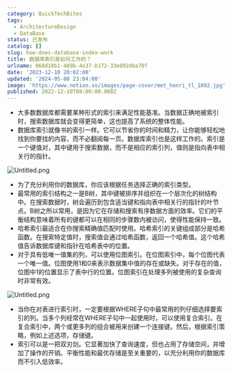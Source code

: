 ```yaml
---
category: QuickTechBites
tags:
  - ArchitectureDesign
  - DataBase
status: 已发布
catalog: []
slug: how-does-database-index-work
title: 数据库索引是如何工作的？
urlname: 068d18b1-489b-4e37-b172-33e892d6a70f
date: '2023-12-10 20:02:00'
updated: '2024-05-08 23:04:00'
image: 'https://www.notion.so/images/page-cover/met_henri_tl_1892.jpg'
published: 2022-12-10T08:00:00.000Z
---
```

- 大多数数据库都需要某种形式的索引来满足性能基准。当数据正确地被索引时，搜索数据库就会变得更简单，这也提高了系统的整体性能。
- 数据库索引就像书的索引一样。它可以节省你的时间和精力，让你能够轻松地找到你要找的内容，而不必翻阅每一页。数据库索引也是这样工作的。索引是一个键值对，其中键用于搜索数据，而不是相应的索引列，值则是指向表中相关行的指针。

![Untitled.png](https://prod-files-secure.s3.us-west-2.amazonaws.com/5d24fe63-e567-4804-86f9-9fdc62e13082/3e87f042-644d-48ab-9a58-227f3d930d71/Untitled.png?X-Amz-Algorithm=AWS4-HMAC-SHA256&X-Amz-Content-Sha256=UNSIGNED-PAYLOAD&X-Amz-Credential=ASIAZI2LB466ZB6EFAZE%2F20250225%2Fus-west-2%2Fs3%2Faws4_request&X-Amz-Date=20250225T213343Z&X-Amz-Expires=3600&X-Amz-Security-Token=IQoJb3JpZ2luX2VjEBUaCXVzLXdlc3QtMiJHMEUCIQCY2oeono05qqrimGiOLAT%2FZmnTKZ%2BkL6bY7Io29qcHuwIgZhibdiO5zsKXxoBCR6hQQKK1wPhd62q2T76KHSrVsxYq%2FwMIThAAGgw2Mzc0MjMxODM4MDUiDLW0Yjp%2BT0wnBMqKbyrcAz5GNLVCZhNnx9ZAHJj%2FphSObp%2BVpRt2HimmxdiKBzWfN44Y05ZQ%2B10bgUY0BvmuZ95KWTu1d9CRv0yCeFiWB%2FMXnLy2%2FVAxqlCn5WwIcjKWbZ2sI7DqqwPNfoDbFemaMYl8Xu92M8f2sZlBURNVoZyxAsKkREMz1ugyliz%2BC0GBaUqxtEku9NUtZicn%2BWB%2BdeRqmpxb1PNycVlyilLOAaMdbkpiWxfiX7ubhbG%2BgMMo1gwyfmjnSUp3wX02a6IsewH4IQjm3lqO7d6%2Fm2NOF9hGN3SZNn6jlYfwW2IuqbCpf3DBZhAros382QAbnhWRvWWAcjo9TwseO62dpyW9o1fDAQKPnhpR6sChT9PZP%2BNPC1sHQywGpJ3h4j5PdBrcYqr983doLNTnJajRBoORwXpLUlEWLYXAfh8k7uL1p5Odk2%2FbhHB9Dcumme9IO6SAkTM412VH8fFGSK8MG5ft80ZJ%2F2FfwT1CCjrl8khdwieq8tD9C8tWVIROIPqsSrW38%2B8QRt%2B8QH1lMtGpLGx%2FER2DGVQpGvPT5Yf7Aygh9p6iOj0qAZACzdS4r30BGeONuDcTrMQfXSjovM%2B%2BR9AMQoH3s%2F8%2BvDpkoNYEtnDcAWcZzR2MWCI%2FeCuXItSiMLLj%2BL0GOqUBxifG8CdbbSaWcYRC3dYs1rlXLiyzkFTXFMbZhDmZr%2FAZ9xzWmcRlyYxpM03ubkvcyTZTbh7fk%2BEJN34CNTotD9nY3YETg8Woa1KJwhTsOm2jVImDidEhlsA4RafGDm25oXZEevrBr%2B7wppkbf3dlOMOLvAvbB3zG%2B2%2FwxEUC8jF%2BipQpR5h5d6djXoc9x1jqcWKLgxRpgOxBG2bt3gUOjXbu9HfM&X-Amz-Signature=58279f18882c8599abb7085122e21be53b27b4080178ecc971f896fce7fd8a4a&X-Amz-SignedHeaders=host&x-id=GetObject)

- 为了充分利用你的数据库，你应该根据任务选择正确的索引类型。
- 最常用的索引结构之一是B树，其中键被排序并组织在一个层次化的树结构中。在搜索数据时，树会遍历到包含适当键和指向表中相关行的指针的叶节点。B树之所以常用，是因为它在存储和搜索有序数据方面的效率。它们的平衡结构意味着所有的键都可以在相同的步骤数内被访问，使得性能保持一致。
- 哈希索引最适合在你搜索精确值匹配时使用。哈希索引的关键组成部分是哈希函数。在搜索特定值时，搜索值会通过哈希函数，返回一个哈希值。这个哈希值告诉数据库键和指针在哈希表中的位置。
- 对于具有低唯一值集的列，可以使用位图索引。在位图索引中，每个位图代表一个唯一值。位图使用1和0来表示数据集中值的存在或缺失。对于存在的值，位图中1的位置显示了表中行的位置。位图索引在处理多列被使用的复杂查询时非常有效。

![Untitled.png](https://prod-files-secure.s3.us-west-2.amazonaws.com/5d24fe63-e567-4804-86f9-9fdc62e13082/25e88b4a-737d-484e-85cc-b7fe2444aa3c/Untitled.png?X-Amz-Algorithm=AWS4-HMAC-SHA256&X-Amz-Content-Sha256=UNSIGNED-PAYLOAD&X-Amz-Credential=ASIAZI2LB466ZB6EFAZE%2F20250225%2Fus-west-2%2Fs3%2Faws4_request&X-Amz-Date=20250225T213343Z&X-Amz-Expires=3600&X-Amz-Security-Token=IQoJb3JpZ2luX2VjEBUaCXVzLXdlc3QtMiJHMEUCIQCY2oeono05qqrimGiOLAT%2FZmnTKZ%2BkL6bY7Io29qcHuwIgZhibdiO5zsKXxoBCR6hQQKK1wPhd62q2T76KHSrVsxYq%2FwMIThAAGgw2Mzc0MjMxODM4MDUiDLW0Yjp%2BT0wnBMqKbyrcAz5GNLVCZhNnx9ZAHJj%2FphSObp%2BVpRt2HimmxdiKBzWfN44Y05ZQ%2B10bgUY0BvmuZ95KWTu1d9CRv0yCeFiWB%2FMXnLy2%2FVAxqlCn5WwIcjKWbZ2sI7DqqwPNfoDbFemaMYl8Xu92M8f2sZlBURNVoZyxAsKkREMz1ugyliz%2BC0GBaUqxtEku9NUtZicn%2BWB%2BdeRqmpxb1PNycVlyilLOAaMdbkpiWxfiX7ubhbG%2BgMMo1gwyfmjnSUp3wX02a6IsewH4IQjm3lqO7d6%2Fm2NOF9hGN3SZNn6jlYfwW2IuqbCpf3DBZhAros382QAbnhWRvWWAcjo9TwseO62dpyW9o1fDAQKPnhpR6sChT9PZP%2BNPC1sHQywGpJ3h4j5PdBrcYqr983doLNTnJajRBoORwXpLUlEWLYXAfh8k7uL1p5Odk2%2FbhHB9Dcumme9IO6SAkTM412VH8fFGSK8MG5ft80ZJ%2F2FfwT1CCjrl8khdwieq8tD9C8tWVIROIPqsSrW38%2B8QRt%2B8QH1lMtGpLGx%2FER2DGVQpGvPT5Yf7Aygh9p6iOj0qAZACzdS4r30BGeONuDcTrMQfXSjovM%2B%2BR9AMQoH3s%2F8%2BvDpkoNYEtnDcAWcZzR2MWCI%2FeCuXItSiMLLj%2BL0GOqUBxifG8CdbbSaWcYRC3dYs1rlXLiyzkFTXFMbZhDmZr%2FAZ9xzWmcRlyYxpM03ubkvcyTZTbh7fk%2BEJN34CNTotD9nY3YETg8Woa1KJwhTsOm2jVImDidEhlsA4RafGDm25oXZEevrBr%2B7wppkbf3dlOMOLvAvbB3zG%2B2%2FwxEUC8jF%2BipQpR5h5d6djXoc9x1jqcWKLgxRpgOxBG2bt3gUOjXbu9HfM&X-Amz-Signature=16e0183ee47c9323ae7cb59f29a59cc8a844721324fc10e08e69fa806af323af&X-Amz-SignedHeaders=host&x-id=GetObject)

- 当你在对表进行索引时，一定要根据WHERE子句中最常用的列仔细选择要索引的列。当多个列经常在WHERE子句中一起使用时，可以使用复合索引。在复合索引中，两个或更多列的组合被用来创建一个连接键。然后，根据索引策略，例如上述选项，存储键。
- 索引可以是一把双刃剑。它显著加快了查询速度，但也占用了存储空间，并增加了操作的开销。平衡性能和最优存储是至关重要的，以充分利用你的数据库而不引入低效率。
